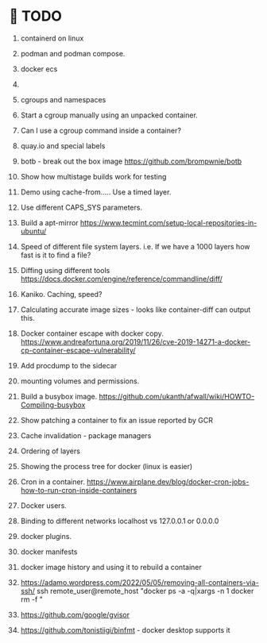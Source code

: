 # 📝 TODO

1. containerd on linux
2. podman and podman compose.
3. docker ecs
4. 



1. cgroups and namespaces
1. Start a cgroup manually using an unpacked container.
1. Can I use a cgroup command inside a container?
1. quay.io and special labels  
1. botb - break out the box image https://github.com/brompwnie/botb
1. Show how multistage builds work for testing
1. Demo using cache-from.....  Use a timed layer.
1. Use different CAPS_SYS parameters.
1. Build a apt-mirror https://www.tecmint.com/setup-local-repositories-in-ubuntu/
1. Speed of different file system layers.  i.e. If we have a 1000 layers how fast is it to find a file?
1. Diffing using different tools https://docs.docker.com/engine/reference/commandline/diff/
1. Kaniko. Caching, speed?  
1. Calculating accurate image sizes - looks like container-diff can output this.
1. Docker container escape with docker copy.
https://www.andreafortuna.org/2019/11/26/cve-2019-14271-a-docker-cp-container-escape-vulnerability/
1. Add procdump to the sidecar
1. mounting volumes and permissions.
1. Build a busybox image.  https://github.com/ukanth/afwall/wiki/HOWTO-Compiling-busybox
1. Show patching a container to fix an issue reported by GCR
1. Cache invalidation - package managers
1. Ordering of layers
1. Showing the process tree for docker (linux is easier)
1. Cron in a container. https://www.airplane.dev/blog/docker-cron-jobs-how-to-run-cron-inside-containers  
1. Docker users.
1. Binding to different networks localhost vs 127.0.0.1 or 0.0.0.0
1. docker plugins.
1. docker manifests
1. docker image history and using it to rebuild a container
1. https://adamo.wordpress.com/2022/05/05/removing-all-containers-via-ssh/ ssh remote_user@remote_host "docker ps -a -q|xargs -n 1 docker rm -f "
1. https://github.com/google/gvisor
2. https://github.com/tonistiigi/binfmt - docker desktop supports it
